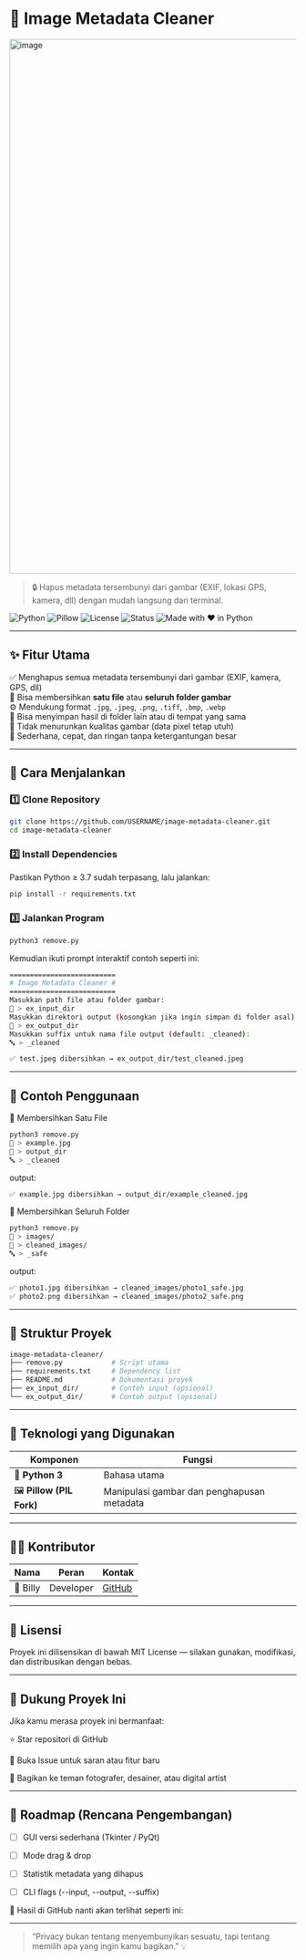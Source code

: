 # 🧹 Image Metadata Cleaner

<img width="2278" height="938" alt="image" src="https://github.com/user-attachments/assets/11addcee-c9c7-4e80-8860-91e76e183968" />

> 🔒 Hapus metadata tersembunyi dari gambar (EXIF, lokasi GPS, kamera, dll) dengan mudah langsung dari terminal.

![Python](https://img.shields.io/badge/Python-3.x-blue.svg)
![Pillow](https://img.shields.io/badge/Library-Pillow-green.svg)
![License](https://img.shields.io/badge/License-MIT-yellow.svg)
![Status](https://img.shields.io/badge/Status-Stable-success.svg)
![Made with ❤️ in Python](https://img.shields.io/badge/Made%20with-❤️%20in%20Python-red.svg)

---

## ✨ Fitur Utama

✅ Menghapus semua metadata tersembunyi dari gambar (EXIF, kamera, GPS, dll)  
📁 Bisa membersihkan **satu file** atau **seluruh folder gambar**  
⚙️ Mendukung format `.jpg`, `.jpeg`, `.png`, `.tiff`, `.bmp`, `.webp`  
💾 Bisa menyimpan hasil di folder lain atau di tempat yang sama  
🧠 Tidak menurunkan kualitas gambar (data pixel tetap utuh)  
🧩 Sederhana, cepat, dan ringan tanpa ketergantungan besar  

---

## 🚀 Cara Menjalankan

### 1️⃣ Clone Repository

```bash
git clone https://github.com/USERNAME/image-metadata-cleaner.git
cd image-metadata-cleaner
```

### 2️⃣ Install Dependencies

Pastikan Python ≥ 3.7 sudah terpasang, lalu jalankan:
```bash
pip install -r requirements.txt
```

### 3️⃣ Jalankan Program

```bash
python3 remove.py
```

Kemudian ikuti prompt interaktif contoh seperti ini:

```bash
==========================
# Image Metadata Cleaner #
==========================
Masukkan path file atau folder gambar:
📂 > ex_input_dir
Masukkan direktori output (kosongkan jika ingin simpan di folder asal):
📁 > ex_output_dir
Masukkan suffix untuk nama file output (default: _cleaned):
🔤 > _cleaned

✅ test.jpeg dibersihkan → ex_output_dir/test_cleaned.jpeg
```

---

## 🧠 Contoh Penggunaan

🔹 Membersihkan Satu File

```bash
python3 remove.py
📂 > example.jpg
📁 > output_dir
🔤 > _cleaned
```

output: 

```bash
✅ example.jpg dibersihkan → output_dir/example_cleaned.jpg
```

🔹 Membersihkan Seluruh Folder

```bash
python3 remove.py
📂 > images/
📁 > cleaned_images/
🔤 > _safe
```

output: 

```bash
✅ photo1.jpg dibersihkan → cleaned_images/photo1_safe.jpg
✅ photo2.png dibersihkan → cleaned_images/photo2_safe.png
```

---

## 🧩 Struktur Proyek

```bash
image-metadata-cleaner/
├── remove.py            # Script utama
├── requirements.txt     # Dependency list
├── README.md            # Dokumentasi proyek
├── ex_input_dir/        # Contoh input (opsional)
└── ex_output_dir/       # Contoh output (opsional)
```

---

## 🧰 Teknologi yang Digunakan
| Komponen                  | Fungsi                                     |
| ------------------------- | ------------------------------------------ |
| 🐍 **Python 3**           | Bahasa utama                               |
| 🖼️ **Pillow (PIL Fork)** | Manipulasi gambar dan penghapusan metadata |

---

## 🧑‍💻 Kontributor

| Nama    | Peran     | Kontak                                |
| ------- | --------- | ------------------------------------- |
| 🧠 Billy | Developer | [GitHub](https://github.com/0xbillyyy) |

---

## 🪪 Lisensi

Proyek ini dilisensikan di bawah MIT License — silakan gunakan, modifikasi, dan distribusikan dengan bebas.

---

## 🌟 Dukung Proyek Ini

Jika kamu merasa proyek ini bermanfaat:

⭐ Star repositori di GitHub

💬 Buka Issue untuk saran atau fitur baru

🔄 Bagikan ke teman fotografer, desainer, atau digital artist

---

## 🧭 Roadmap (Rencana Pengembangan)

 - [ ] GUI versi sederhana (Tkinter / PyQt)

 - [ ] Mode drag & drop

 - [ ] Statistik metadata yang dihapus

 - [ ] CLI flags (--input, --output, --suffix)

🔹 Hasil di GitHub nanti akan terlihat seperti ini:

---

> “Privacy bukan tentang menyembunyikan sesuatu, tapi tentang memilih apa yang ingin kamu bagikan.” 💡
